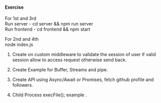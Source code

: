 #### Exercise 

For 1st and 3rd  
Run server - cd server && npm run server  
Run frontend - cd frontend && npm start

For 2nd and 4th  
node index.js

1. Create on custom middleware to validate the session of user if valid session allow to access request otherwise send back.

2. Create Example for Buffer, Streams and pipe.

3. Create API using Async/Await or Promises, fetch github profile and followers.

4. Child Process execFile(); example .